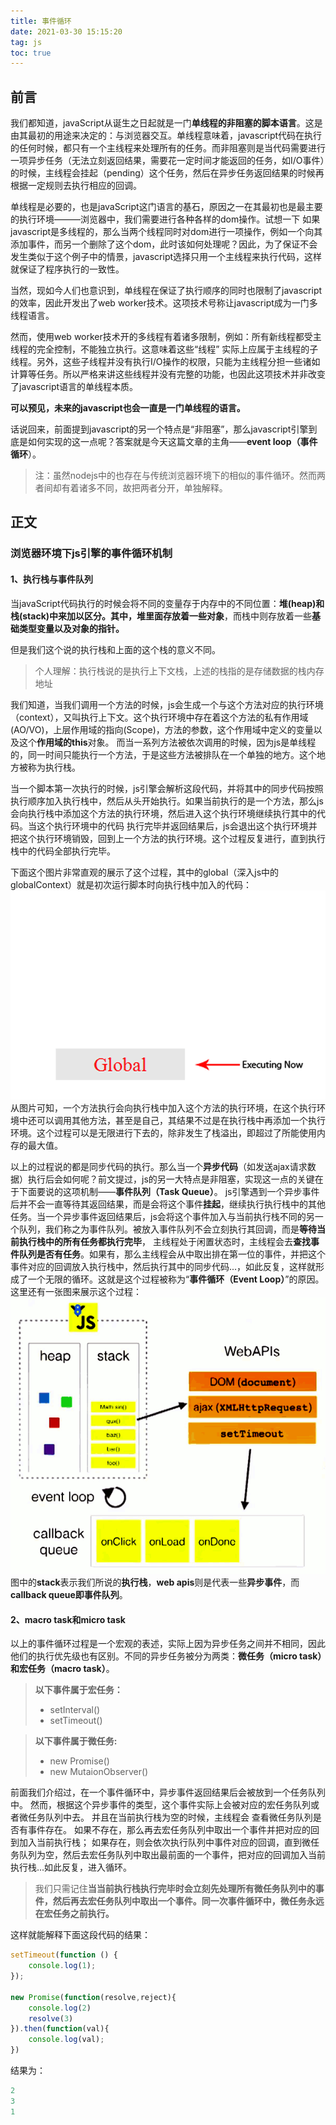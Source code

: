 ```yaml
---
title: 事件循环
date: 2021-03-30 15:15:20
tag: js
toc: true
---
```


## 前言
我们都知道，javaScript从诞生之日起就是一门**单线程的非阻塞的脚本语言**。这是由其最初的用途来决定的：与浏览器交互。单线程意味着，javascript代码在执行的任何时候，都只有一个主线程来处理所有的任务。而非阻塞则是当代码需要进行一项异步任务（无法立刻返回结果，需要花一定时间才能返回的任务，如I/O事件）的时候，主线程会挂起（pending）这个任务，然后在异步任务返回结果的时候再根据一定规则去执行相应的回调。

单线程是必要的，也是javaScript这门语言的基石，原因之一在其最初也是最主要的执行环境———浏览器中，我们需要进行各种各样的dom操作。试想一下 如果javascript是多线程的，那么当两个线程同时对dom进行一项操作，例如一个向其添加事件，而另一个删除了这个dom，此时该如何处理呢？因此，为了保证不会 发生类似于这个例子中的情景，javascript选择只用一个主线程来执行代码，这样就保证了程序执行的一致性。

当然，现如今人们也意识到，单线程在保证了执行顺序的同时也限制了javascript的效率，因此开发出了web worker技术。这项技术号称让javascript成为一门多线程语言。

然而，使用web worker技术开的多线程有着诸多限制，例如：所有新线程都受主线程的完全控制，不能独立执行。这意味着这些“线程” 实际上应属于主线程的子线程。另外，这些子线程并没有执行I/O操作的权限，只能为主线程分担一些诸如计算等任务。所以严格来讲这些线程并没有完整的功能，也因此这项技术并非改变了javascript语言的单线程本质。

**可以预见，未来的javascript也会一直是一门单线程的语言。**

话说回来，前面提到javascript的另一个特点是“非阻塞”，那么javascript引擎到底是如何实现的这一点呢？答案就是今天这篇文章的主角——**event loop（事件循环**）。
>注：虽然nodejs中的也存在与传统浏览器环境下的相似的事件循环。然而两者间却有着诸多不同，故把两者分开，单独解释。

## 正文
### 浏览器环境下js引擎的事件循环机制
#### 1、执行栈与事件队列
当javaScript代码执行的时候会将不同的变量存于内存中的不同位置：**堆(heap)**和**栈(stack)**中来加以区分。其中，堆里面存放着一些**对象**，而栈中则存放着一些**基础类型变量以及对象的指针。**

但是我们这个说的执行栈和上面的这个栈的意义不同。
>个人理解：执行栈说的是执行上下文栈，上述的栈指的是存储数据的栈内存地址

我们知道，当我们调用一个方法的时候，js会生成一个与这个方法对应的执行环境（context），又叫执行上下文。这个执行环境中存在着这个方法的私有作用域(AO/VO)，上层作用域的指向(Scope)，方法的参数，这个作用域中定义的变量以及这个**作用域的this**对象。 而当一系列方法被依次调用的时候，因为js是单线程的，同一时间只能执行一个方法，于是这些方法被排队在一个单独的地方。这个地方被称为执行栈。

当一个脚本第一次执行的时候，js引擎会解析这段代码，并将其中的同步代码按照执行顺序加入执行栈中，然后从头开始执行。如果当前执行的是一个方法，那么js会向执行栈中添加这个方法的执行环境，然后进入这个执行环境继续执行其中的代码。当这个执行环境中的代码 执行完毕并返回结果后，js会退出这个执行环境并把这个执行环境销毁，回到上一个方法的执行环境。这个过程反复进行，直到执行栈中的代码全部执行完毕。

下面这个图片非常直观的展示了这个过程，其中的global（深入js中的globalContext）就是初次运行脚本时向执行栈中加入的代码：
![ECStack](/assets/jsImg/ECStack.png "执行上下文栈")
从图片可知，一个方法执行会向执行栈中加入这个方法的执行环境，在这个执行环境中还可以调用其他方法，甚至是自己，其结果不过是在执行栈中再添加一个执行环境。这个过程可以是无限进行下去的，除非发生了栈溢出，即超过了所能使用内存的最大值。

以上的过程说的都是同步代码的执行。那么当一个**异步代码**（如发送ajax请求数据）执行后会如何呢？前文提过，js的另一大特点是非阻塞，实现这一点的关键在于下面要说的这项机制——**事件队列（Task Queue）**。
js引擎遇到一个异步事件后并不会一直等待其返回结果，而是会将这个事件**挂起**，继续执行执行栈中的其他任务。当一个异步事件返回结果后，js会将这个事件加入与当前执行栈不同的另一个队列，我们称之为事件队列。被放入事件队列不会立刻执行其回调，而是**等待当前执行栈中的所有任务都执行完毕**， 主线程处于闲置状态时，主线程会去**查找事件队列是否有任务**。如果有，那么主线程会从中取出排在第一位的事件，并把这个事件对应的回调放入执行栈中，然后执行其中的同步代码...，如此反复，这样就形成了一个无限的循环。这就是这个过程被称为“**事件循环（Event Loop）**”的原因。
这里还有一张图来展示这个过程：
![eventloop](/assets/jsImg/eventloop.png "事件循环")
图中的**stack**表示我们所说的**执行栈**，**web apis**则是代表一些**异步事件**，而**callback queue即事件队列**。

#### 2、macro task和micro task
以上的事件循环过程是一个宏观的表述，实际上因为异步任务之间并不相同，因此他们的执行优先级也有区别。不同的异步任务被分为两类：**微任务（micro task）和宏任务（macro task）**。
>**以下事件属于宏任务：**
>* setInterval()
>* setTimeout()

>**以下事件属于微任务:**
>* new Promise()
>* new MutaionObserver()

前面我们介绍过，在一个事件循环中，异步事件返回结果后会被放到一个任务队列中。
然而，根据这个异步事件的类型，这个事件实际上会被对应的宏任务队列或者微任务队列中去。
并且在当前执行栈为空的时候，主线程会 查看微任务队列是否有事件存在。
如果不存在，那么再去宏任务队列中取出一个事件并把对应的回到加入当前执行栈；
如果存在，则会依次执行队列中事件对应的回调，直到微任务队列为空，然后去宏任务队列中取出最前面的一个事件，把对应的回调加入当前执行栈...如此反复，进入循环。

>我们只需记住**当当前执行栈执行完毕时会立刻先处理所有微任务队列中的事件，然后再去宏任务队列中取出一个事件。同一次事件循环中，微任务永远在宏任务之前执行。**

这样就能解释下面这段代码的结果：
```js
setTimeout(function () {
    console.log(1);
});

new Promise(function(resolve,reject){
    console.log(2)
    resolve(3)
}).then(function(val){
    console.log(val);
})
```
结果为：
```js
2
3
1
```
